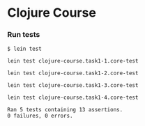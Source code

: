 # Clojure Course

### Run tests
    $ lein test
    
    lein test clojure-course.task1-1.core-test
    
    lein test clojure-course.task1-2.core-test
    
    lein test clojure-course.task1-3.core-test
    
    lein test clojure-course.task1-4.core-test
    
    Ran 5 tests containing 13 assertions.
    0 failures, 0 errors.
